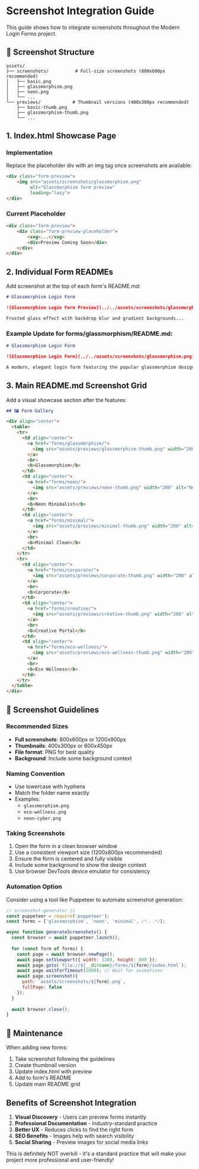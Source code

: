 # Screenshot Integration Guide

This guide shows how to integrate screenshots throughout the Modern Login Forms project.

## 📁 Screenshot Structure

```
assets/
├── screenshots/          # Full-size screenshots (800x600px recommended)
│   ├── basic.png
│   ├── glassmorphism.png
│   ├── neon.png
│   └── ...
└── previews/            # Thumbnail versions (400x300px recommended)
    ├── basic-thumb.png
    ├── glassmorphism-thumb.png
    └── ...
```

## 1. Index.html Showcase Page

### Implementation
Replace the placeholder div with an img tag once screenshots are available:

```html
<div class="form-preview">
    <img src="assets/screenshots/glassmorphism.png" 
         alt="Glassmorphism form preview" 
         loading="lazy">
</div>
```

### Current Placeholder
```html
<div class="form-preview">
    <div class="form-preview-placeholder">
        <svg>...</svg>
        <div>Preview Coming Soon</div>
    </div>
</div>
```

## 2. Individual Form READMEs

Add screenshot at the top of each form's README.md:

```markdown
# Glassmorphism Login Form

![Glassmorphism Login Form Preview](../../assets/screenshots/glassmorphism.png)

Frosted glass effect with backdrop blur and gradient backgrounds...
```

### Example Update for forms/glassmorphism/README.md:
```markdown
# Glassmorphism Login Form

![Glassmorphism Login Form](../../assets/screenshots/glassmorphism.png)

A modern, elegant login form featuring the popular glassmorphism design trend...
```

## 3. Main README.md Screenshot Grid

Add a visual showcase section after the features:

```markdown
## 🖼️ Form Gallery

<div align="center">
  <table>
    <tr>
      <td align="center">
        <a href="forms/glassmorphism/">
          <img src="assets/previews/glassmorphism-thumb.png" width="200" alt="Glassmorphism">
        </a>
        <br>
        <b>Glassmorphism</b>
      </td>
      <td align="center">
        <a href="forms/neon/">
          <img src="assets/previews/neon-thumb.png" width="200" alt="Neon">
        </a>
        <br>
        <b>Neon Minimalist</b>
      </td>
      <td align="center">
        <a href="forms/minimal/">
          <img src="assets/previews/minimal-thumb.png" width="200" alt="Minimal">
        </a>
        <br>
        <b>Minimal Clean</b>
      </td>
    </tr>
    <tr>
      <td align="center">
        <a href="forms/corporate/">
          <img src="assets/previews/corporate-thumb.png" width="200" alt="Corporate">
        </a>
        <br>
        <b>Corporate</b>
      </td>
      <td align="center">
        <a href="forms/creative/">
          <img src="assets/previews/creative-thumb.png" width="200" alt="Creative">
        </a>
        <br>
        <b>Creative Portal</b>
      </td>
      <td align="center">
        <a href="forms/eco-wellness/">
          <img src="assets/previews/eco-wellness-thumb.png" width="200" alt="Eco Wellness">
        </a>
        <br>
        <b>Eco Wellness</b>
      </td>
    </tr>
  </table>
</div>
```

## 📸 Screenshot Guidelines

### Recommended Sizes
- **Full screenshots**: 800x600px or 1200x900px
- **Thumbnails**: 400x300px or 600x450px
- **File format**: PNG for best quality
- **Background**: Include some background context

### Naming Convention
- Use lowercase with hyphens
- Match the folder name exactly
- Examples:
  - `glassmorphism.png`
  - `eco-wellness.png`
  - `neon-cyber.png`

### Taking Screenshots
1. Open the form in a clean browser window
2. Use a consistent viewport size (1200x800px recommended)
3. Ensure the form is centered and fully visible
4. Include some background to show the design context
5. Use browser DevTools device emulator for consistency

### Automation Option
Consider using a tool like Puppeteer to automate screenshot generation:

```javascript
// screenshot-generator.js
const puppeteer = require('puppeteer');
const forms = ['glassmorphism', 'neon', 'minimal', /*...*/];

async function generateScreenshots() {
  const browser = await puppeteer.launch();
  
  for (const form of forms) {
    const page = await browser.newPage();
    await page.setViewport({ width: 1200, height: 800 });
    await page.goto(`file://${__dirname}/forms/${form}/index.html`);
    await page.waitForTimeout(1000); // Wait for animations
    await page.screenshot({
      path: `assets/screenshots/${form}.png`,
      fullPage: false
    });
  }
  
  await browser.close();
}
```

## 🔄 Maintenance

When adding new forms:
1. Take screenshot following the guidelines
2. Create thumbnail version
3. Update index.html with preview
4. Add to form's README
5. Update main README grid

## Benefits of Screenshot Integration

1. **Visual Discovery** - Users can preview forms instantly
2. **Professional Documentation** - Industry-standard practice
3. **Better UX** - Reduces clicks to find the right form
4. **SEO Benefits** - Images help with search visibility
5. **Social Sharing** - Preview images for social media links

This is definitely NOT overkill - it's a standard practice that will make your project more professional and user-friendly!
